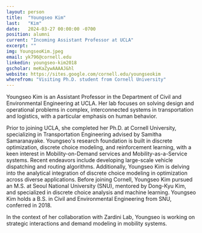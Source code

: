 ```yaml
---
layout: person
title:  "Youngseo Kim"
last:   "Kim"
date:   2024-03-27 00:00:00 -0700
position: alumni
current: "Incoming Assistant Professor at UCLA"
excerpt: ""
img: YoungseoKim.jpeg
email: yk796@cornell.edu
linkedin: youngseo-kim2018
gscholar: meKaZywAAAAJ&hl
website: https://sites.google.com/cornell.edu/youngseokim
wherefrom: "Visiting Ph.D. student from Cornell University"
---
```


Youngseo Kim is an Assistant Professor in the Department of Civil and Environmental Engineering at UCLA. 
Her lab focuses on solving design and operational problems in complex, interconnected systems in transportation and logistics, with a particular emphasis on human behavior.

Prior to joining UCLA, she completed her Ph.D. at Cornell University, specializing in Transportation Engineering advised by Samitha Samaranayake. Youngseo's research foundation is built in discrete optimization, discrete choice modeling, and reinforcement learning, with a keen interest in Mobility-on-Demand services and Mobility-as-a-Service systems. Recent endeavors include developing large-scale vehicle dispatching and routing algorithms. Additionally, Youngseo Kim is delving into the analytical integration of discrete choice modeling in optimization across diverse applications. Before joining Cornell, Youngseo Kim pursued an M.S. at Seoul National University (SNU), mentored by Dong-Kyu Kim, and specialized in discrete choice analysis and machine learning. Youngseo Kim holds a B.S. in Civil and Environmental Engineering from SNU, conferred in 2018.

In the context of her collaboration with Zardini Lab, Youngseo is working on strategic interactions and demand modeling in mobility systems.



